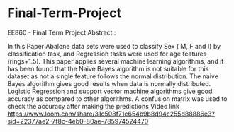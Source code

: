 # Final-Term-Project
EE860 - Final Term Project 
Abstract :

In this Paper Abalone data sets were used to classify Sex ( M, F and I) by classification task, and Regression tasks were used for age features (rings+1.5).
This paper applies several machine learning algorithms, and it has been found that the Naive Bayes algorithm is not suitable for this dataset as not a single feature follows the normal distribution.
The naive Bayes algorithm gives good results when data is normally distributed.
Logistic Regression and support vector machine algorithms give good accuracy as compared to other algorithms. A confusion matrix was used to check the accuracy after making the predictions
Video link
https://www.loom.com/share/31c508f71e654b9b8d94c255d88886e3?sid=22377ae2-7f8c-4eb0-80ae-785974524470
